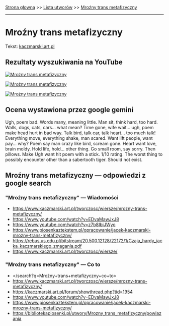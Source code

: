 [Strona głowna](../index.md) >> [Lista utworów](../list.md) >> [Mroźny trans metafizyczny](292.md)

---

# Mroźny trans metafizyczny

Tekst: [kaczmarski.art.pl](https://www.kaczmarski.art.pl/tworczosc/wiersze/mrozny-trans-metafizyczny/)

## Rezultaty wyszukiwania na YouTube

[![Mroźny trans metafizyczny](http://img.youtube.com/vi/EDvaMawJxJ8/0.jpg)](https://www.youtube.com/watch?v=EDvaMawJxJ8 "Jacek Kaczmarski - Mroźny trans metafizyczny - YouTube")

[![Mroźny trans metafizyczny](http://img.youtube.com/vi/z7b8IbiJWyo/0.jpg)](https://www.youtube.com/watch?v=z7b8IbiJWyo "Jacek Kaczmarski - Mroźny Trans Metafizyczny - YouTube")

[![Mroźny trans metafizyczny](http://img.youtube.com/vi/5DibfCIHV6A/0.jpg)](https://www.youtube.com/watch?v=5DibfCIHV6A "Jacek Kaczmarski - Mroźny trans metafizyczny Nightcore - YouTube")

## Ocena wystawiona przez google gemini

Ugh, poem bad. Words many, meaning little. Man sit, think hard, too hard. Walls, dogs, cats, cars... what mean? Time gone, wife wait... ugh, poem make head hurt in bad way. Talk bird, talk car, talk heart... too much talk! Everything move, everything shake, man scared. Want lift people, want pay... why? Poem say man crazy like bird, scream gone. Heart want love, brain moldy. Hold life, hold... other thing. Go small room, say sorry. Then pillows. Make Ugh want hit poem with a stick. 1/10 rating. The worst thing to possibly encounter other than a sabertooth tiger. Should not exist.


## Mroźny trans metafizyczny — odpowiedzi z google search

### "Mroźny trans metafizyczny" — Wiadomości

 - <https://www.kaczmarski.art.pl/tworczosc/wiersze/mrozny-trans-metafizyczny/>
 - <https://www.youtube.com/watch?v=EDvaMawJxJ8>
 - <https://www.youtube.com/watch?v=z7b8IbiJWyo>
 - <https://www.piosenkaztekstem.pl/opracowanie/jacek-kaczmarski-mrozny-trans-metafizyczny/>
 - <https://rebus.us.edu.pl/bitstream/20.500.12128/22172/1/Czaja_hardy_jacka_kaczmarskiego_zmagania.pdf>
 - <https://www.kaczmarski.art.pl/tworczosc/wiersze/>

### "Mroźny trans metafizyczny" — Co to

 - </search?q=Mroźny+trans+metafizyczny+co+to>
 - <https://www.kaczmarski.art.pl/tworczosc/wiersze/mrozny-trans-metafizyczny/>
 - <https://kaczmarski.art.pl/forum/showthread.php?tid=1954>
 - <https://www.youtube.com/watch?v=EDvaMawJxJ8>
 - <https://www.piosenkaztekstem.pl/opracowanie/jacek-kaczmarski-mrozny-trans-metafizyczny/>
 - <https://bibliotekapiosenki.pl/utwory/Mrozny_trans_metafizyczny/powiazania>

